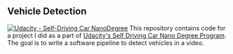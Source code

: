 ## Vehicle Detection
[![Udacity - Self-Driving Car NanoDegree](https://s3.amazonaws.com/udacity-sdc/github/shield-carnd.svg)](http://www.udacity.com/drive)
This repository contains code for a project I did as a part of [Udacity's Self Driving Car Nano Degree Program](https://www.udacity.com/drive). The goal is to write a software pipeline to detect vehicles in a video.